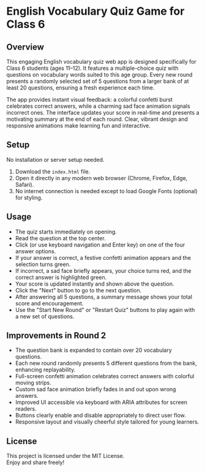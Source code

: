 # English Vocabulary Quiz Game for Class 6

## Overview
This engaging English vocabulary quiz web app is designed specifically for Class 6 students (ages 11–12). It features a multiple-choice quiz with questions on vocabulary words suited to this age group. Every new round presents a randomly selected set of 5 questions from a larger bank of at least 20 questions, ensuring a fresh experience each time.

The app provides instant visual feedback: a colorful confetti burst celebrates correct answers, while a charming sad face animation signals incorrect ones. The interface updates your score in real-time and presents a motivating summary at the end of each round. Clear, vibrant design and responsive animations make learning fun and interactive.

## Setup
No installation or server setup needed.

1. Download the `index.html` file.
2. Open it directly in any modern web browser (Chrome, Firefox, Edge, Safari).
3. No internet connection is needed except to load Google Fonts (optional) for styling.

## Usage
- The quiz starts immediately on opening.
- Read the question at the top center.
- Click (or use keyboard navigation and Enter key) on one of the four answer options.
- If your answer is correct, a festive confetti animation appears and the selection turns green.
- If incorrect, a sad face briefly appears, your choice turns red, and the correct answer is highlighted green.
- Your score is updated instantly and shown above the question.
- Click the "Next" button to go to the next question.
- After answering all 5 questions, a summary message shows your total score and encouragement.
- Use the "Start New Round" or "Restart Quiz" buttons to play again with a new set of questions.

## Improvements in Round 2
- The question bank is expanded to contain over 20 vocabulary questions.
- Each new round randomly presents 5 different questions from the bank, enhancing replayability.
- Full-screen confetti animation celebrates correct answers with colorful moving strips.
- Custom sad face animation briefly fades in and out upon wrong answers.
- Improved UI accessible via keyboard with ARIA attributes for screen readers.
- Buttons clearly enable and disable appropriately to direct user flow.
- Responsive layout and visually cheerful style tailored for young learners.

## License
This project is licensed under the MIT License.  
Enjoy and share freely!